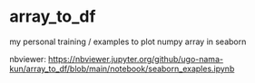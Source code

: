 # array_to_df
my personal training / examples to plot numpy array in seaborn

nbviewer: https://nbviewer.jupyter.org/github/ugo-nama-kun/array_to_df/blob/main/notebook/seaborn_exaples.ipynb

